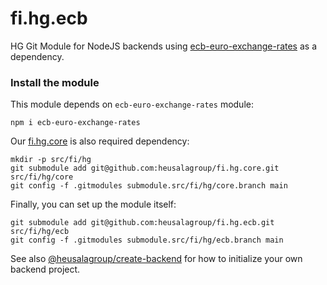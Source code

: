 # fi.hg.ecb

HG Git Module for NodeJS backends using [ecb-euro-exchange-rates](https://www.npmjs.com/package/ecb-euro-exchange-rates?activeTab=readme) as a dependency.

### Install the module

This module depends on `ecb-euro-exchange-rates` module:

```shell
npm i ecb-euro-exchange-rates
```

Our [fi.hg.core](https://github.com:heusalagroup/fi.hg.core) is also required dependency:

```shell
mkdir -p src/fi/hg
git submodule add git@github.com:heusalagroup/fi.hg.core.git src/fi/hg/core
git config -f .gitmodules submodule.src/fi/hg/core.branch main
```

Finally, you can set up the module itself:

```shell
git submodule add git@github.com:heusalagroup/fi.hg.ecb.git src/fi/hg/ecb
git config -f .gitmodules submodule.src/fi/hg/ecb.branch main
```

See also [@heusalagroup/create-backend](https://github.com/heusalagroup/create-backend) for how to initialize your own backend project.
